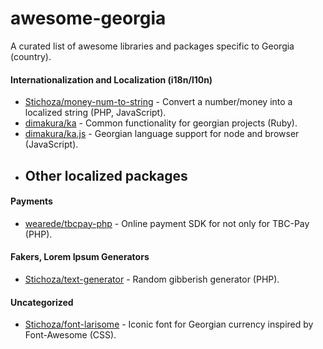 # awesome-georgia
A curated list of awesome libraries and packages specific to Georgia (country).

#### Internationalization and Localization (i18n/l10n)
 - [Stichoza/money-num-to-string](https://github.com/Stichoza/money-num-to-string) - Convert a number/money into a localized string (PHP, JavaScript).
 - [dimakura/ka](https://github.com/dimakura/ka) - Common functionality for georgian projects (Ruby).
 - [dimakura/ka.js](https://github.com/dimakura/ka.js) - Georgian language support for node and browser (JavaScript).
 - **Other localized packages**
   - 

#### Payments

 - [wearede/tbcpay-php](https://github.com/wearede/tbcpay-php) - Online payment SDK for not only for TBC-Pay (PHP).

#### Fakers, Lorem Ipsum Generators

 - [Stichoza/text-generator](https://github.com/Stichoza/text-generator) - Random gibberish generator (PHP).

#### Uncategorized
 - [Stichoza/font-larisome](https://github.com/Stichoza/font-larisome) - Iconic font for Georgian currency inspired by Font-Awesome (CSS).
